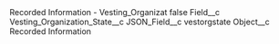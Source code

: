 <?xml version="1.0" encoding="UTF-8"?>
<CustomMetadata xmlns="http://soap.sforce.com/2006/04/metadata" xmlns:xsi="http://www.w3.org/2001/XMLSchema-instance" xmlns:xsd="http://www.w3.org/2001/XMLSchema">
    <label>Recorded Information - Vesting_Organizat</label>
    <protected>false</protected>
    <values>
        <field>Field__c</field>
        <value xsi:type="xsd:string">Vesting_Organization_State__c</value>
    </values>
    <values>
        <field>JSON_Field__c</field>
        <value xsi:type="xsd:string">vestorgstate</value>
    </values>
    <values>
        <field>Object__c</field>
        <value xsi:type="xsd:string">Recorded Information</value>
    </values>
</CustomMetadata>
